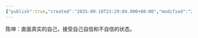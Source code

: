 ```yaml
---
{"publish":true,"created":"2025-09-18T23:29:04.000+08:00","modified":"2025-09-19T08:07:28.137+08:00","tags":["心理学"],"cssclasses":""}
---
```


陈坤：直面真实的自己，接受自己自信和不自信的状态。